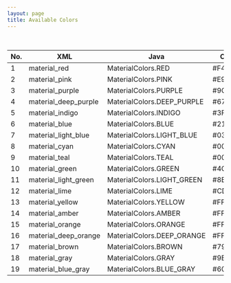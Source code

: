 ```yaml
---
layout: page
title: Available Colors
---
```


<br/>

| No. 	| XML           	| Java                	| Color   	| Preview 	                                                        |
|-----	|---------------	|---------------------	|---------	|-----------------------------------------------------------------  |
| 1   	| material_red  	| MaterialColors.RED  	| #F44336 	| <span class="color-preview" style="background-color:#F44336;" />  |
| 2   	| material_pink 	| MaterialColors.PINK 	| #E91E63 	| <span class="color-preview" style="background-color:#E91E63;" />  |
| 3   	| material_purple 	| MaterialColors.PURPLE 	| #9C27B0 	| <span class="color-preview" style="background-color:#9C27B0;" />  |
| 4   	| material_deep_purple 	| MaterialColors.DEEP_PURPLE 	| #673AB7 	| <span class="color-preview" style="background-color:#673AB7;" />  |
| 5   	| material_indigo 	| MaterialColors.INDIGO 	| #3F51B5 	| <span class="color-preview" style="background-color:#3F51B5;" />  |
| 6   	| material_blue 	| MaterialColors.BLUE 	| #2196F3 	| <span class="color-preview" style="background-color:#2196F3;" />  |
| 7   	| material_light_blue 	| MaterialColors.LIGHT_BLUE 	| #03A9F4 	| <span class="color-preview" style="background-color:#03A9F4;" />  |
| 8   	| material_cyan 	| MaterialColors.CYAN 	| #00BCD4 	| <span class="color-preview" style="background-color:#00BCD4;" />  |
| 9   	| material_teal 	| MaterialColors.TEAL 	| #009688 	| <span class="color-preview" style="background-color:#009688;" />  |
| 10   	| material_green 	| MaterialColors.GREEN 	| #4CAF50 	| <span class="color-preview" style="background-color:#4CAF50;" />  |
| 11   	| material_light_green 	| MaterialColors.LIGHT_GREEN 	| #8BC34A 	| <span class="color-preview" style="background-color:#8BC34A;" />  |
| 12  	| material_lime 	| MaterialColors.LIME 	| #CDDC39 	| <span class="color-preview" style="background-color:#CDDC39;" />  |
| 13  	| material_yellow 	| MaterialColors.YELLOW 	| #FFEB3B 	| <span class="color-preview" style="background-color:#FFEB3B;" />  |
| 14  	| material_amber 	| MaterialColors.AMBER 	| #FFC107 	| <span class="color-preview" style="background-color:#FFC107;" />  |
| 15  	| material_orange 	| MaterialColors.ORANGE 	| #FF9800 	| <span class="color-preview" style="background-color:#FF9800;" />  |
| 16  	| material_deep_orange 	| MaterialColors.DEEP_ORANGE 	| #FF5722 	| <span class="color-preview" style="background-color:#FF5722;" />  |
| 17  	| material_brown 	| MaterialColors.BROWN 	| #795548 	| <span class="color-preview" style="background-color:#795548;" />  |
| 18  	| material_gray 	| MaterialColors.GRAY 	| #9E9E9E 	| <span class="color-preview" style="background-color:#9E9E9E;" />  |
| 19  	| material_blue_gray 	| MaterialColors.BLUE_GRAY 	| #607D8B 	| <span class="color-preview" style="background-color:#607D8B;" />  |


